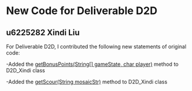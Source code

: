 # New Code for Deliverable D2D

## u6225282 Xindi Liu

For Deliverable D2D, I contributed the following new statements of original code:

-Added the [getBonusPoints(String[] gameState, char player)](https://gitlab.cecs.anu.edu.au/u6225282/comp1110-ass2-tue12g/-/blob/master/src/comp1110/ass2/D2D_Xindi.java#L22-58) method to D2D_Xindi class 

-Added the [getScour(String mosaicStr)](https://gitlab.cecs.anu.edu.au/u6225282/comp1110-ass2-tue12g/-/blob/master/src/comp1110/ass2/D2D_Xindi.java#L59-114) method to D2D_Xindi class 
